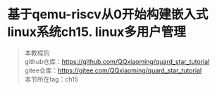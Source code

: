 # 基于qemu-riscv从0开始构建嵌入式linux系统ch15. linux多用户管理

> 本教程的<br>github仓库：https://github.com/QQxiaoming/quard_star_tutorial<br>gitee仓库：https://gitee.com/QQxiaoming/quard_star_tutorial<br>本节所在tag：ch15